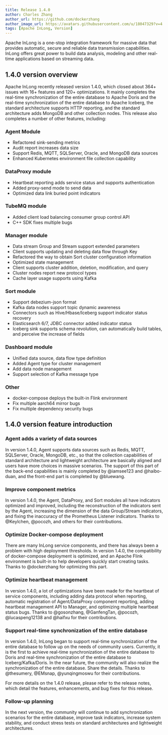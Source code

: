 ```yaml
---
title: Release 1.4.0
author: Charles Zhang
author_url: https://github.com/dockerzhang
author_image_url: https://avatars.githubusercontent.com/u/18047329?v=4
tags: [Apache InLong, Version]
---
```


Apache InLong is a one-stop integration framework for massive data that provides automatic, secure and reliable data transmission capabilities.
InLong offers great power to build data analysis, modeling and other real-time applications based on streaming data.

<!--truncate-->

## 1.4.0 version overview
Apache InLong recently released version 1.4.0, which closed about 364+ issues with 16+ features and 120+ optimizations. It mainly completes the real-time synchronization of the entire database to Apache Doris and the real-time synchronization of the entire database to Apache Iceberg, the standard architecture supports HTTP reporting, and the standard architecture adds MongoDB and other collection nodes. This release also completes a number of other features, including:

### Agent Module
- Refactored sink-sending metrics
- Audit report increases data size
- Support Redis, MQTT, SQLServer, Oracle, and MongoDB data sources
- Enhanced Kubernetes environment file collection capability

### DataProxy module
- Heartbeat reporting adds service status and supports authentication
- Added proxy-send mode to send data
- Optimized data link buried point indicators

### TubeMQ module
- Added client load balancing consumer group control API
- C++ SDK fixes multiple bugs

### Manager module
- Data stream Group and Stream support extended parameters
- Client supports updating and deleting data flow through Key
- Refactored the way to obtain Sort cluster configuration information
- Optimized state management
- Client supports cluster addition, deletion, modification, and query
- Cluster nodes report new protocol types
- Cache layer usage supports using Kafka

### Sort module
- Support debezium-json format
- Kafka data nodes support topic dynamic awareness
- Connectors such as Hive/Hbase/Iceberg support indicator status recovery
- Elasticsearch 6/7, JDBC connector added indicator status
- Iceberg sink supports schema revolution, can automatically build tables, and perceive the increase of fields

### Dashboard module
- Unified data source, data flow type definition
- Added Agent type for cluster management
- Add data node management
- Support selection of Kafka message type

### Other
- docker-compose deploys the built-in Flink environment
- Fix multiple aarch64 mirror bugs
- Fix multiple dependency security bugs

## 1.4.0 version feature introduction
### Agent adds a variety of data sources
In version 1.4.0, Agent supports data sources such as Redis, MQTT, SQLServer, Oracle, MongoDB, etc., so that the collection capabilities of standard architecture and lightweight architecture are basically aligned and users have more choices in massive scenarios. The support of this part of the back-end capabilities is mainly completed by @iamsee123 and @haibo-duan, and the front-end part is completed by @bluewang.

### Improve component metrics
In version 1.4.0, the Agent, DataProxy, and Sort modules all have indicators optimized and improved, including the reconstruction of the indicators sent by the Agent, increasing the dimension of the data Group/Stream indicators, and fixing the inaccuracy of the Prometheus Listener indicators. Thanks to @Keylchen, @pocozh, and others for their contributions.

### Optimize Docker-compose deployment
There are many InLong service components, and there has always been a problem with high deployment thresholds. In version 1.4.0, the compatibility of docker-compose deployment is optimized, and an Apache Flink environment is built-in to help developers quickly start creating tasks. Thanks to @dockerzhang for optimizing this part.

### Optimize heartbeat management
In version 1.4.0, a lot of optimizations have been made for the heartbeat of service components, including adding data protocol when reporting, automatic registration of Agent/DataProxy component reporting, adding heartbeat management API to Manager, and optimizing multiple heartbeat status bugs. Thanks to @gosonzhang, @GanfengTan, @pocozh, @lucaspeng12138 and @haifxu for their contributions.

### Support real-time synchronization of the entire database
In version 1.4.0, InLong began to support real-time synchronization of the entire database to follow up on the needs of community users. Currently, it is the first to achieve real-time synchronization of the entire database to Doris and real-time synchronization of the entire database to Iceberg/Kafka/Doris. In the near future, the community will also realize the synchronization of the entire database. Share the details. Thanks to @thesumery, @EMsnap, @yunqingmoswu for their contributions.

For more details on the 1.4.0 release, please refer to the release notes, which detail the features, enhancements, and bug fixes for this release.

### Follow-up planning
In the next version, the community will continue to add synchronization scenarios for the entire database, improve task indicators, increase system stability, and conduct stress tests on standard architectures and lightweight architectures.